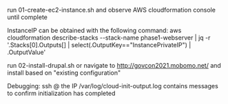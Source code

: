 run 01-create-ec2-instance.sh and observe AWS cloudformation console until complete

InstanceIP can be obtained with the following command:
aws cloudformation describe-stacks --stack-name phase1-webserver | jq -r '.Stacks[0].Outputs[] | select(.OutputKey=="InstancePrivateIP") | .OutputValue'

run 02-install-drupal.sh or navigate to http://govcon2021.mobomo.net/ and install based on "existing configuration"

Debugging:
ssh @ the IP
/var/log/cloud-init-output.log contains messages to confirm initialization has completed
